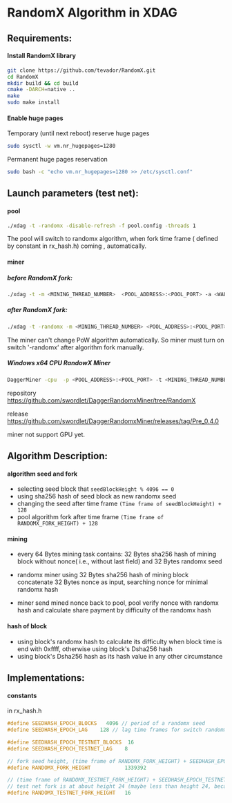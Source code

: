 # RandomX Algorithm in XDAG



## Requirements:

#### Install RandomX library

```bash
git clone https://github.com/tevador/RandomX.git
cd RandomX
mkdir build && cd build
cmake -DARCH=native ..
make
sudo make install
```

#### Enable huge pages

Temporary (until next reboot) reserve huge pages

```bash
sudo sysctl -w vm.nr_hugepages=1280
```

Permanent huge pages reservation

```bash
sudo bash -c "echo vm.nr_hugepages=1280 >> /etc/sysctl.conf"
```



## Launch parameters (test net):

#### pool

```bash
./xdag -t -randomx -disable-refresh -f pool.config -threads 1
```

The pool will switch to randomx algorithm, when fork time frame ( defined by constant in rx_hash.h) coming , automatically. 

#### miner

##### before RandomX fork:

```bash
./xdag -t -m <MINING_THREAD_NUMBER>  <POOL_ADDRESS>:<POOL_PORT> -a <WALLET_ADDRESS>
```

##### after RandomX fork:

```bash
./xdag -t -randomx -m <MINING_THREAD_NUMBER> <POOL_ADDRESS>:<POOL_PORT> -a <WALLET_ADDRESS>
```

The miner can't change PoW algorithm automatically.   So miner must turn on switch '-randomx‘  after algorithm fork manually.

##### Windows x64 CPU RandowX Miner 

```bash
DaggerMiner -cpu  -p <POOL_ADDRESS>:<POOL_PORT> -t <MINING_THREAD_NUMBER> -a <WALLET_ADDRESS>
```

repository https://github.com/swordlet/DaggerRandomxMiner/tree/RandomX

release https://github.com/swordlet/DaggerRandomxMiner/releases/tag/Pre_0.4.0

miner not support GPU yet.



## Algorithm Description:

#### algorithm seed and fork 

- selecting seed block that `seedBlockHeight % 4096 == 0 `
- using sha256 hash of seed block as new randomx seed
- changing the seed  after time frame   `(Time frame of seedBlockHeight) + 128  `
- pool algorithm fork after time frame   `(Time frame of RANDOMX_FORK_HEIGHT) + 128  `

#### mining

- every 64 Bytes mining task contains: 32 Bytes sha256 hash of mining block without nonce( i.e., without last field) and 32 Bytes randomx seed 
- randomx miner using  32 Bytes sha256 hash of mining block concatenate 32 Bytes nonce as input, searching nonce for minimal  randomx hash 

- miner send mined nonce back  to pool,  pool verify nonce with randomx hash and calculate share payment by difficulty of the randomx hash

####  hash of block

- using block's randomx hash to calculate its difficulty when block time is end with 0xffff, otherwise using block's Dsha256 hash
- using block's Dsha256 hash  as its hash value in any other circumstance



## Implementations:

#### constants

in rx_hash.h

```c
#define SEEDHASH_EPOCH_BLOCKS   4096 // period of a randomx seed
#define SEEDHASH_EPOCH_LAG    128 // lag time frames for switch randomx seed

#define SEEDHASH_EPOCH_TESTNET_BLOCKS  16
#define SEEDHASH_EPOCH_TESTNET_LAG    8

// fork seed height, (time frame of RANDOMX_FORK_HEIGHT) + SEEDHASH_EPOCH_LAG = fork time frame
#define RANDOMX_FORK_HEIGHT           1339392 

// (time frame of RANDOMX_TESTNET_FORK_HEIGHT) + SEEDHASH_EPOCH_TESTNET_LAG = test netfork time frame
// test net fork is at about height 24 (maybe less than height 24, because of time frame latency of set height) 
#define RANDOMX_TESTNET_FORK_HEIGHT   16 
```

